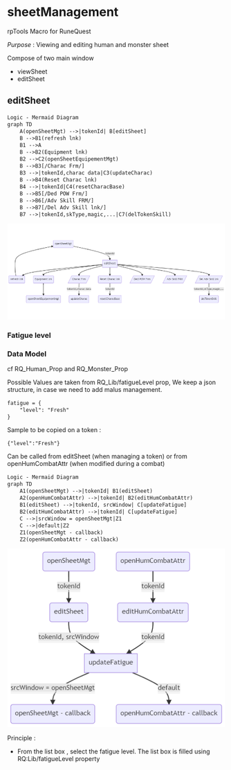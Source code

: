 # sheetManagement
rpTools Macro for RuneQuest

*Purpose* : Viewing and editing human and monster sheet

Compose of two main window
- viewSheet
- editSheet

## editSheet
```
Logic - Mermaid Diagram
graph TD
    A(openSheetMgt) -->|tokenId| B[editSheet]
    B -->B1(refresh lnk)
    B1 -->A
    B -->B2(Equipment lnk)
    B2 -->C2(openSheetEquipementMgt)
    B -->B3[/Charac Frm/]
    B3 -->|tokenId,charac data|C3(updateCharac)
    B -->B4(Reset Charac lnk)
    B4 -->|tokenId|C4(resetCharacBase)
    B -->B5[/Ded POW Frm/]
    B -->B6[/Adv Skill FRM/]
    B -->B7[/Del Adv Skill lnk/]
    B7 -->|tokenId,skType,magic,...|C7(delTokenSkill)
```

![edit Sheet Mgt flow](../../assets/doc/editSheetFlow.png?raw=true)


### Fatigue level

### Data Model
cf RQ_Human_Prop and RQ_Monster_Prop

Possible Values are taken from RQ_Lib/fatigueLevel prop,
We keep a json structure, in case we need to add malus management.
```
fatigue = {
    "level": "Fresh"
}
```

Sample to be copied on a token :
```
{"level":"Fresh"}
```

Can be called from editSheet (when managing a token) or from openHumCombatAttr (when modified during a combat)
```
Logic - Mermaid Diagram
graph TD
    A1(openSheetMgt) -->|tokenId| B1(editSheet)
	A2(openHumCombatAttr) -->|tokenId| B2(editHumCombatAttr)
    B1(editSheet) -->|tokenId, srcWindow| C[updateFatigue]
	B2(editHumCombatAttr) -->|tokenId| C[updateFatigue]
    C -->|srcWindow = openSheetMgt|Z1
    C -->|default|Z2
	Z1(openSheetMgt - callback)
	Z2(openHumCombatAttr - callback)
```

![Fatigue Mgt flow](../../assets/doc/fatigueMgtFlow.png?raw=true)

Principle :
- From the list box , select the fatigue level. The list box is filled using RQ:Lib/fatigueLevel property